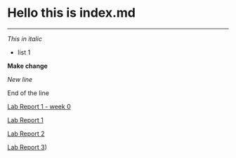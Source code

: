# Hello this is index.md
--- 
*This in italic*
* list 1


**Make change**

_New line_ 

End of the line

[Lab Report 1 - week 0](https://nak003.github.io/cse15l-lab-reports/lab-report-1-week-0.html)

[Lab Report 1](https://nak003.github.io/cse15l-lab-reports/lab-report-1.html)

[Lab Report 2](https://nak003.github.io/cse15l-lab-reports/lab-report-2.html)

[Lab Report 3](https://nak003.github.io/cse15l-lab-reports/lab-report-3.html))